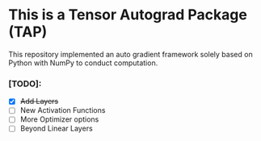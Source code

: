 # This is a Tensor Autograd Package (TAP)
This repository implemented an auto gradient framework solely based on Python with 
NumPy to conduct computation.  
    
### [TODO]:
- [x] ~~Add Layers~~
- [ ] New Activation Functions
- [ ] More Optimizer options
- [ ] Beyond Linear Layers